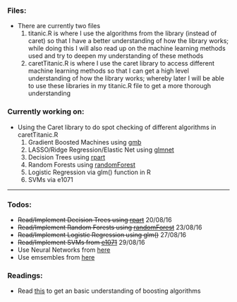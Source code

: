 ### Files:
- There are currently two files
  1. titanic.R is where I use the algorithms from the library (instead of caret) so that I have a better understanding of how the library works; while doing this I will also read up on the machine learning methods used and try to deepen my understanding of these methods
  2. caretTitanic.R is where I use the caret library to access different machine learning methods so that I can get a high level understanding of how the library works; whereby later I will be able to use these libraries in my titanic.R file to get a more thorough understanding

### Currently working on:

- Using the Caret library to do spot checking of different algorithms in caretTitanic.R
  1. Gradient Boosted Machines using [gmb](https://cran.r-project.org/web/packages/gbm/gbm.pdf)
  2. LASSO/Ridge Regression/Elastic Net using [glmnet](https://cran.r-project.org/web/packages/glmnet/glmnet.pdf)
  3. Decision Trees using [rpart](https://cran.r-project.org/web/packages/rpart/vignettes/longintro.pdf)
  4. Random Forests using [randomForest](https://cran.r-project.org/web/packages/randomForest/randomForest.pdf)
  5. Logistic Regression via glm() function in R
  6. SVMs via e1071

---

### Todos:
- ~~Read/Implement Decision Trees using [rpart](https://cran.r-project.org/web/packages/rpart/vignettes/longintro.pdf)~~ 20/08/16
- ~~Read/Implement Random Forests using [randomForest](https://cran.r-project.org/web/packages/randomForest/randomForest.pdf)~~ 23/08/16
- ~~Read/Implement Logistic Regression using glm()~~ 27/08/16
- ~~Read/Implement SVMs from [e1071](https://cran.r-project.org/web/packages/e1071/e1071.pdf
)~~ 29/08/16
- Use Neural Networks from [here](http://www.parallelr.com/r-deep-neural-network-from-scratch/)
- Use emsembles from [here](http://machinelearningmastery.com/machine-learning-ensembles-with-r/)

### Readings:
- Read [this](http://freakonometrics.hypotheses.org/19874) to get an basic understanding of boosting algorithms